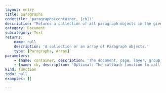```yaml
---
layout: entry
title: paragraphs
codetitle: 'paragraphs(container, [cb])'
description: "Returns a collection of all paragraph objects in the given container. The container object can be a Document, Page, Layer, Group, Story or Text Frame.\nIf a callback function is given, `paragraphs()` calls this callback function on each paragraph object of the given container. When the callback function returns false, the loop stops and the `paragraphs()` function returns an array of all paragraphs up to this point."
category: Document
subcategory: Text
returns:
    name: null
    description: 'A collection or an array of Paragraph objects.'
    type: [Paragraphs, Array]
parameters:
    - {name: container, description: 'The document, page, layer, group, story or textFrame instance to  iterate the paragraphs in.', optional: false, type: [Document, Page, Layer, Group, Story, TextFrame]}
    - {name: cb, description: 'Optional: The callback function to call with each paragraph. When this function returns false the loop stops. Passed arguments: `paragraph`, `loopCount`', optional: true, type: [Function]}
kind: function
todo: null
examples: []

---
```

